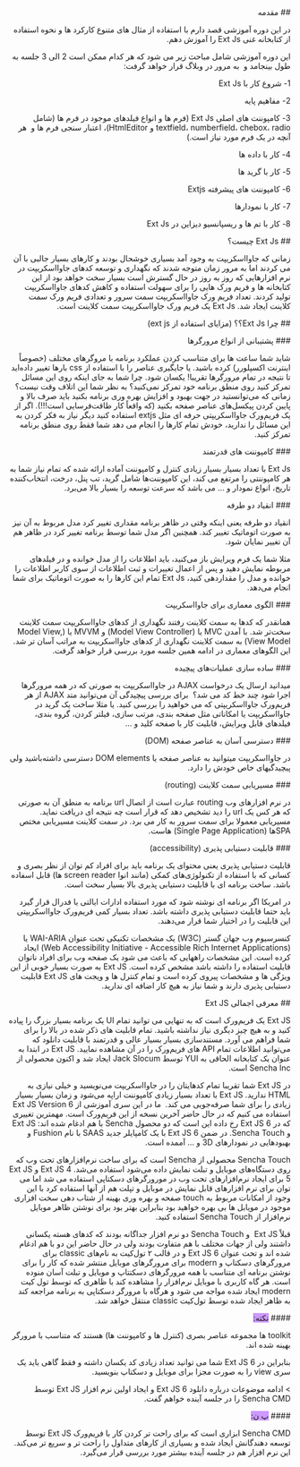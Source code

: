 <div dir="rtl">
## مقدمه
</div>

<p dir="rtl">
در این دوره آموزشی قصد دارم با استفاده از مثال های متنوع کارکرد ها و نحوه استفاده از کتابخانه غنی Ext Js را آموزش دهم.
</p>

<p dir="rtl">
این دوره آموزشی شامل مباحث زیر می شود که هر کدام ممکن است 2 الی 3 جلسه به طول بینجامد و  به مرور در وبلاگ قرار خواهد گرفت:
</p>

<p dir="rtl">
1- شروع کار با Ext Js
</p>

<p dir="rtl">
2- مفاهیم پایه
</p>

<p dir="rtl">
3- کامپوننت های اصلی Ext Js (فرم ها و انواع فیلدهای موجود در فرم ها (شامل textfield، numberfield، chebox، radio و HtmlEditor)، اعتبار سنجی فرم ها و  هر آنچه در یک فرم مورد نیاز است.)
</p>

<p dir="rtl">
4- کار با داده ها
</p>

<p dir="rtl">
5- کار با گرید ها
</p>

<p dir="rtl">
6- کامپوننت های پیشرفته Extjs
</p>

<p dir="rtl">
7- کار با نمودارها
</p>

<p dir="rtl">
8- کار با تم ها و ریسپانسیو دیزاین در Ext Js
</p>

<p dir="rtl">
## Ext Js چیست؟
</p>

<p dir="rtl">
زمانی که جاوااسکریپت به وجود آمد بسیاری خوشحال بودند و کارهای بسیار جالبی با آن می کردند اما به مرور زمان متوجه شدند که نگهداری و توسعه کدهای جاوااسکریپت در نرم افزارهایی که روز به روز در حال گسترش است بسیار سخت خواهد بود از این کتابخانه ها و فریم ورک هایی را برای سهولت استفاده و کاهش کدهای جاوااسکریپت تولید کردند. تعداد فریم ورک جاوااسکریپت سمت سرور و تعدادی فریم ورک سمت کلاینت ایجاد شد. Ext Js یک فریم ورک جاوااسکریپت سمت کلاینت است.
</p>

<p dir="rtl">
## چرا Ext Js؟؟ (مزایای استفاده از ext js)
</p>

<p dir="rtl">
### پشتیبانی از انواع مرورگرها
</p>

<p dir="rtl">
شاید شما ساعت ها برای متناسب کردن عملکرد برنامه با مروگرهای مختلف (خصوصاً اینترنت اکسپلورر) کرده باشید. یا جایگیری عناصر را با استفاده از css بارها تغییر داده‌اید تا نتیجه در تمام مرورگرها تقریبا! یکسان شود. چرا شما به جای اینکه روی این مسائل تمرکز کنید روی منطق برنامه خود تمرکز نمی‌کنید؟ به نظر شما این اتلاف وقت نیست؟ زمانی که می‌توانستید در جهت بهبود و افزایش بهره وری برنامه بکنید باید صرف بالا و پایین کردن پیکسل‌های عناصر صفحه بکنید (که واقعاً کار طاقت‌فرسایی است!!!). اگر از یک فریم‌ورک جاوااسکریپتی حرفه ای مثل extjs استفاده کنید دیگر نیاز به فکر کردن به این مسائل را ندارید، خودش تمام کارها را انجام می دهد شما فقط روی منطق برنامه تمرکز کنید.
</p>

<p dir="rtl">
### کامپوننت های قدرتمند
</p>

<p dir="rtl">
Ext Js با تعداد بسیار بسیار زیادی کنترل و کامپوننت آماده ارائه شده که تمام نیاز شما به هر کامپوننتی را مرتفع می کند، این کامپوننت‌ها شامل گرید، تب پنل، درخت، انتخاب‌کننده تاریخ، انواع نمودار و ... می باشد که سرعت توسعه را بسیار بالا می‌برد.
</p>

<p dir="rtl">
### انقیاد دو طرفه
</p>

<p dir="rtl">
انقیاد دو طرفه یعنی اینکه وقتی در ظاهر برنامه مقداری تغییر کرد مدل مربوط به آن نیز به صورت اتوماتیک تغییر کند. همچنین اگر مدل شما توسط برنامه تغییر کرد در ظاهر هم آن تغییر نمایان شود.
</p>

<p dir="rtl">
مثلا شما یک فرم ویرایش باز می‌کنید، باید اطلاعات را از مدل خوانده و در فیلدهای مربوطه نمایش دهید و پس از اعمال تغییرات و ثبت اطلاعات از سوی کاربر اطلاعات را خوانده و مدل را مقداردهی کنید، Ext Js تمام این کارها را به صورت اتوماتیک برای شما انجام می‌دهد.
</p>

<p dir="rtl">
### الگوی معماری برای جاوااسکریپت
</p>

<p dir="rtl">
همانقدر که کدها به سمت کلاینت رفتند نگهداری از کدهای جاوااسکریپت سمت کلاینت سخت‌تر شد. با آمدن MVC یا (Model View Controller) و MVVM یا (Model View, View Model) به سمت کلاینت نگهداری از کدهای جاوااسکریپت به مراتب آسان تر شد. این الگوهای معماری در ادامه همین جلسه مورد بررسی قرار خواهد گرفت.
</p>

<p dir="rtl">
### ساده سازی عملیات‌های پیچیده
</p>

<p dir="rtl">
میدانید ارسال یک درخواست AJAX در جاوااسکریپت به صورتی که در همه مرورگرها اجرا شود چند خط کد می شد؟  برای بررسی پیچیدگی آن می‌توانید متد AJAX از هر فریم‌ورک جاوااسکریپتی که می خواهید را بررسی کنید. یا مثلا ساخت یک گرید در جاوااسکریپت یا امکاناتی مثل صفحه بندی، مرتب سازی، فیلتر کردن، گروه بندی، فیلدهای قابل ویرایش، قابلیت کار با صفحه کلید و ... 
</p>

<p dir="rtl">
### دسترسی آسان به عناصر صفحه (DOM)
</p>

<p dir="rtl">
در جاوااسکریپت میتوانید به عناصر صفحه یا DOM elements دسترسی داشته‌باشید ولی پیچیدگیهای خاص خودش را دارد.
</p>

<p dir="rtl">
### مسیریابی سمت کلاینت (routing)
</p>

<p dir="rtl">
در نرم افزارهای وب routing عبارت است از اتصال url برنامه به منطق آن به صورتی که هر کس یک url را دید تشخیص دهد که قرار است چه نتیجه ای دریافت نماید. مسیریابی معمولا برای سمت سرور به کار می برد. در سمت کلاینت مسیریابی مختص SPAها (Single Page Application) هاست.
</p>

<p dir="rtl">
### قابلیت دستیابی پذیری (accessibility)
</p>

<p dir="rtl">
قابلیت دستیابی پذیری یعنی محتوای یک برنامه باید برای افراد کم توان از نظر بصری و کسانی که با استفاده از تکنولوژی‌های کمکی (مانند انوا screen reader ها) قابل اسفاده باشد. ساخت برنامه ای با قابلیت دستیابی پذیری بالا بسیار سخت است.
</p>

<p dir="rtl">
در امریکا اگر برنامه ای نوشته شود که مورد استفاده ادارات ایالتی یا فدرال قرار گیرد باید حتما قابلیت دستیابی پذیری داشته باشد. تعداد بسیار کمی فریم‌ورک جاوااسکریپتی این قابلیت را در اختیار شما قرار می‌دهند.
</p>

<p dir="rtl">
کنسرسیوم وب جهان گستر (W3C) یک مشخصات تکنیکی تحت عنوان WAI-ARIA یا (Web Accessibility Initiative - Accessible Rich Internet Applications) ایجاد کرده است. این مشخصات راههایی که باعث می شود یک صفحه وب برای افراد ناتوان قابلیت استفاده را داشته باشد مشخص کرده است. Ext JS به صورت بسیار خوبی از این ویژگی ها و مشخصات پیروی کرده است و تمام کنترل ها و ویجت های Ext JS قابلیت دستیابی پذیری دارند و شما نیاز به هیچ کار اضافه ای ندارید.
</p>

<p dir="rtl">
## معرفی اجمالی Ext JS
</p>

<p dir="rtl">
Ext JS یک فریم‌ورک است که به تنهایی می توانید تمام UI یک برنامه بسیار بزرگ را پیاده کنید و به هیچ چیز دیگری نیاز نداشته باشید. تمام قابلیت های ذکر شده در بالا را برای شما فراهم می آورد. مستندسازی بسیار بسیار عالی و قدرتمند با قابلیت دانلود که می‌توانید اطلاعات تمام API های فریم‌ورک را در آن مشاهده نمایید. Ext JS در ابتدا به عنوان یک کتابخانه الحاقی به YUI توسط Jack Slocum ایجاد شد و اکنون محصولی از Sencha Inc است.
</p>

<p dir="rtl">
در Ext JS شما تقریبا تمام کدهایتان را در جاوااسکریپت می‌نویسید و خیلی نیازی به HTML ندارید. Ext JS با تعداد بسیار زیادی کامپوننت اراپه می‌شود و زمان بسیار بسیار زیادی را برای شما صرفه‌جویی می کند.  ما در این سری آموزشی از Ext JS Version 6 استفاده می کنیم که در حال حاضر آخرین نسخه از این فریم‌ورک است. مهمترین تغییری که در Ext JS 6 رخ داده این است که دو محصول Sencha با هم ادغام شده اند: Ext JS و Sencha Touch. در ضمن Ext JS 6 با یک کامپایلر جدید SAAS با نام Fushion و بهبودهایی در نمودارهای 3D و ... آممده است.
</p>

<p dir="rtl">
Sencha Touch محصولی از Sencha است که برای ساخت نرم‌افزارهای تحت وب که روی دستگاه‌های موبایل و تبلت نمایش داده می‌شود استفاده می‌شد. Ext JS 4 و Ext JS 5 برای ایجاد نرم‌افزارهای تحت وب در مورورگرهای دسکتاپی استفاده می شد اما می توان برای نرم افزارهای قابل نمایش در موبایل و تپلت هم از آنها استفاده کرد با این وجود از امکانات مربوط به touch صفحه و بهره وری بهینه از شتاب دهی سخت افزاری موجود در مویابل ها بی بهره خواهید بود بنابراین بهتر بود برای نوشتن ظاهر موبايل نرم‌افزار از Sencha Touch استفاده کنید.
</p>

<p dir="rtl">
قبلاْ Ext JS  و Sencha Touch دو نرم افزار جداگانه بودند که کدهای هسته یکسانی داشتند ولی از جهات مختلف با هم متفاوت بودند ولی در حال حاضر این دو با هم ادغام شده اند و تحت عنوان Ext JS 6 و در قالب ۲ تول‌کیت به نام‌های classic برای مرورگرهای دسکتاپ و modern برای مرورگرهای موبایل منتشر شده که کار را برای نوشتن برنامه ای متناسب با همه مرورگرهای دسکتتاپ و موبایل و تبلت آسان منوده است. هر گاه کاربری با موبایل نرم‌افزار را مشاهده کند با ظاهری که توسط تول کیت modern ایجاد شده مواجه می شود و هرگاه با مرورگر دسکتاپی به برنامه مراجعه کند به ظاهر ایجاد شده توسط تول‌کیت classic منتقل خواهد شد. 
</p>

<p dir="rtl">
#### <span style="background-color: #cc99ff;">نکته:</span>
</p>

<p dir="rtl">
toolkit ها مجموعه عناصر بصری (کنترل ها و کامپوننت ها) هستند که متناسب با مرورگر بهینه شده اند.
</p>

<p dir="rtl">
بنابراین در Ext JS 6 شما می توانید تعداد زیادی کد یکسان داشته و فقط گاهی باید یک سری view را به صورت مجزا برای موبایل و دسکتاپ بنویسید.
</p>

<p dir="rtl">
> ادامه موضوعات درباره دانلود Ext JS 6 و ایجاد اولین نرم افزار Ext JS توسط Sencha CMD را در جلسه آینده خواهم گفت.
</p>

<p dir="rtl">
#### <span style="background-color: #cc99ff;">پ ن:</span>
</p>

<p dir="rtl">
Sencha CMD ابزاری است که برای راحت تر کردن کار با فریم‌ورک Ext JS توسط توسعه دهندگانش ایجاد شده و بسیاری از کارهای متداول را راحت تر و سریع تر می‌کند. این نرم افزار هم در جلسه آینده بیشتر مورد بررسی قرار می‌گیرد.
</p>
